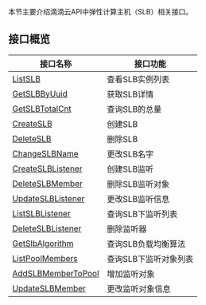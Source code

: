 本节主要介绍滴滴云API中弹性计算主机（SLB）相关接口。

## 接口概览

|接口名称|接口功能|
|-------|-------|
| [ListSLB](/static/docs-content/products/SLB/查询SLB列表（ListSLB）.md) | 查看SLB实例列表 |
| [GetSLBByUuid](/static/docs-content/products/SLB/查询SLB详情（GetSLBByUuid）.md) | 获取SLB详情 |
| [GetSLBTotalCnt](/static/docs-content/products/SLB/获取SLB总量（GetSLBTotalCnt）.md)| 查询SLB的总量 |
| [CreateSLB](/static/docs-content/products/SLB/创建SLB（CreateSLB）.md)| 创建SLB |
| [DeleteSLB](/static/docs-content/products/SLB/删除SLB（DeleteSLB）.md)| 删除SLB |
| [ChangeSLBName](/static/docs-content/products/SLB/更改SLB名称（ChangeSLBName）.md) | 更改SLB名字 |
| [CreateSLBListener](/static/docs-content/products/SLB/创建SLB监听（CreateSLBListener）.md)|创建SLB监听|
| [DeleteSLBMember](/static/docs-content/products/SLB/删除SLB监听对象（DeleteSLBMember）.md)|删除SLB监听对象|
| [UpdateSLBListener](/static/docs-content/products/SLB/更改SLB监听信息（UpdateSLBListener）.md)|更改SLB监听信息|
| [ListSLBListener](/static/docs-content/products/SLB/查询SLB下监听列表（ListSLBListener）.md)|查询SLB下监听列表|
| [DeleteSLBListener](/static/docs-content/products/SLB/删除监听器（DeleteSLBListener）.md)|删除监听器|
| [GetSlbAlgorithm](/static/docs-content/products/SLB/查询SLB负载均衡算法（GetSlbAlgorithm）.md)|查询SLB负载均衡算法|
| [ListPoolMembers](/static/docs-content/products/SLB/查询SLB下监听对象列表（ListPoolMembers）.md)|查询SLB下监听对象列表|
| [AddSLBMemberToPool](/static/docs-content/products/SLB/增加监听对象（AddSLBMemberToPool）.md)|增加监听对象|
| [UpdateSLBMember](/static/docs-content/products/SLB/更改监听对象信息（UpdateSLBMember）.md)|更改监听对象信息|
